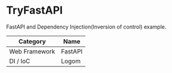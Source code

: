 # TryFastAPI

FastAPI and Dependency Injection(Inversion of control) example.

| Category | Name |
| --- | ---- |
| Web Framework | FastAPI |
| DI / IoC | Logom |
